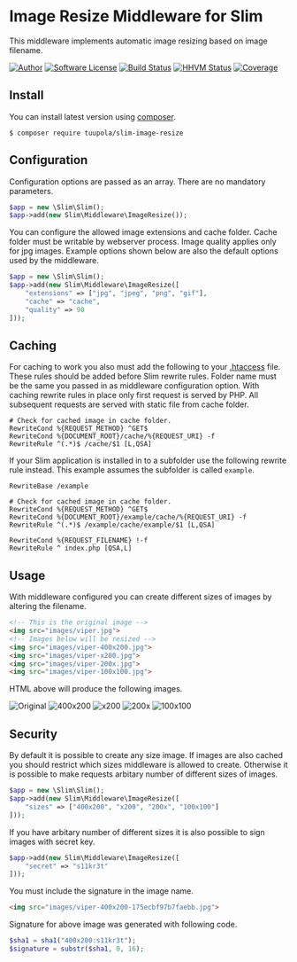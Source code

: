 # Image Resize Middleware for Slim

This middleware implements automatic image resizing based on image filename.

[![Author](http://img.shields.io/badge/author-@tuupola-blue.svg?style=flat-square)](https://twitter.com/tuupola)
[![Software License](https://img.shields.io/badge/license-MIT-brightgreen.svg?style=flat-square)](LICENSE.txt)
[![Build Status](https://img.shields.io/travis/tuupola/slim-image-resize/master.svg?style=flat-square)](https://travis-ci.org/tuupola/slim-image-resize)
[![HHVM Status](https://img.shields.io/hhvm/tuupola/slim-image-resize.svg?style=flat-square)](http://hhvm.h4cc.de/package/tuupola/slim-image-resize)
[![Coverage](http://img.shields.io/codecov/c/github/tuupola/slim-image-resize.svg?style=flat-square)](https://codecov.io/github/tuupola/slim-image-resize)

## Install

You can install latest version using [composer](https://getcomposer.org/).

```
$ composer require tuupola/slim-image-resize
```

## Configuration

Configuration options are passed as an array. There are no mandatory parameters.

```php
$app = new \Slim\Slim();
$app->add(new Slim\Middleware\ImageResize());
```

You can configure the allowed image extensions and cache folder. Cache folder must be writable by webserver process. Image quality applies only for jpg images. Example options shown below are also the default options used by the middleware.

```php
$app = new \Slim\Slim();
$app->add(new Slim\Middleware\ImageResize([
    "extensions" => ["jpg", "jpeg", "png", "gif"],
    "cache" => "cache",
    "quality" => 90
]));
```

## Caching

For caching to work you also must add the following to your [.htaccess](https://github.com/tuupola/slim-image-resize/blob/master/example/.htaccess) file. These rules should be added before Slim rewrite rules. Folder name must be the same you passed in as middleware configuration option. With caching rewrite rules in place only first request is served by PHP. All subsequent requests are served with static file from cache folder.

```
# Check for cached image in cache folder.
RewriteCond %{REQUEST_METHOD} ^GET$
RewriteCond %{DOCUMENT_ROOT}/cache/%{REQUEST_URI} -f
RewriteRule ^(.*)$ /cache/$1 [L,QSA]
```

If your Slim application is installed in to a subfolder use the following rewrite rule instead. This example assumes the subfolder is called `example`.

```
RewriteBase /example

# Check for cached image in cache folder.
RewriteCond %{REQUEST_METHOD} ^GET$
RewriteCond %{DOCUMENT_ROOT}/example/cache/%{REQUEST_URI} -f
RewriteRule ^(.*)$ /example/cache/example/$1 [L,QSA]

RewriteCond %{REQUEST_FILENAME} !-f
RewriteRule ^ index.php [QSA,L]
```

## Usage

With middleware configured you can create different sizes of images by altering the filename.

```html
<!-- This is the original image -->
<img src="images/viper.jpg">
<!-- Images below will be resized -->
<img src="images/viper-400x200.jpg">
<img src="images/viper-x200.jpg">
<img src="images/viper-200x.jpg">
<img src="images/viper-100x100.jpg">
```

HTML above will produce the following images.

![Original](http://www.appelsiini.net/img/viper.jpg)
![400x200](http://www.appelsiini.net/img/viper-400x200.jpg)
![x200](http://www.appelsiini.net/img/viper-x200.jpg)
![200x](http://www.appelsiini.net/img/viper-200x.jpg)
![100x100](http://www.appelsiini.net/img/viper-100x100.jpg)

## Security

By default it is possible to create any size image. If images are also cached you should restrict which sizes middleware is allowed to create. Otherwise it is possible to make requests arbitary number of different sizes of images.

```php
$app = new \Slim\Slim();
$app->add(new Slim\Middleware\ImageResize([
    "sizes" => ["400x200", "x200", "200x", "100x100"]
]));
```

If you have arbitary number of different sizes it is also possible to sign images with secret key.

```php
$app->add(new Slim\Middleware\ImageResize([
    "secret" => "s11kr3t"
]));
```

You must include the signature in the image name.

```html
<img src="images/viper-400x200-175ecbf97b7faebb.jpg">
```

Signature for above image was generated with following code.

```php
$sha1 = sha1("400x200:s11kr3t");
$signature = substr($sha1, 0, 16);
```
